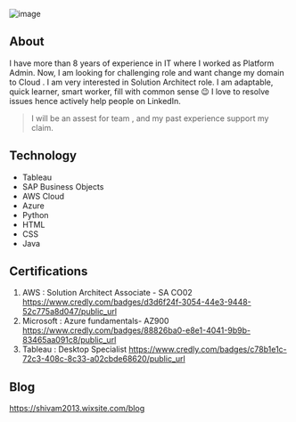 ![image](https://user-images.githubusercontent.com/97939967/149906919-1c5dffe4-ad96-473d-a2ac-6b685235befb.png) 

## About

I have more than 8 years of experience in IT where I worked as Platform Admin. Now, I am looking for challenging role and want change my domain to Cloud . I am very interested in Solution Architect role. I am adaptable, quick learner, smart worker, fill with common sense :wink: 
I love to resolve issues hence actively help people on LinkedIn. 

> I will be an assest for team , and my past experience support my claim.
        
## Technology
* Tableau
* SAP Business Objects
* AWS Cloud
* Azure
* Python
* HTML
* CSS
* Java


## Certifications

1) AWS : Solution Architect Associate - SA CO02
     https://www.credly.com/badges/d3d6f24f-3054-44e3-9448-52c775a8d047/public_url
2) Microsoft : Azure fundamentals- AZ900
     https://www.credly.com/badges/88826ba0-e8e1-4041-9b9b-83465aa091c8/public_url
3) Tableau : Desktop Specialist 
     https://www.credly.com/badges/c78b1e1c-72c3-408c-8c33-a02cbde68620/public_url


## Blog

https://shivam2013.wixsite.com/blog

